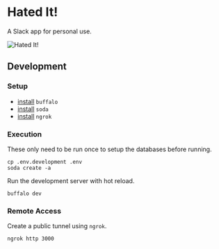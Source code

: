 # Hated It!

A Slack app for personal use.

![Hated It!](https://media.giphy.com/media/ZKLcZPHPEZnd6/giphy.gif)

## Development

### Setup

* [install][gobuffalo-install] `buffalo`
* [install][gobuffalo-install-soda] `soda`
* [install][ngrok-install] `ngrok`

### Execution

These only need to be run once to setup the databases before running.

```shell
cp .env.development .env
soda create -a
```

Run the development server with hot reload.

```shell
buffalo dev
```

### Remote Access

Create a public tunnel using `ngrok`.

```shell
ngrok http 3000
```

<!-- links -->

[gobuffalo-install]: https://gobuffalo.io/en/docs/getting-started/installation/
[gobuffalo-install-soda]: https://gobuffalo.io/en/docs/db/toolbox#installing-cli-support
[ngrok-install]: https://dashboard.ngrok.com/get-started/setup
